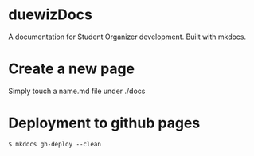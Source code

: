 # duewizDocs

A documentation for Student Organizer development. Built with mkdocs.

# Create a new page

Simply touch a name.md file under ./docs

# Deployment to github pages

<code>$ mkdocs gh-deploy --clean</code>
